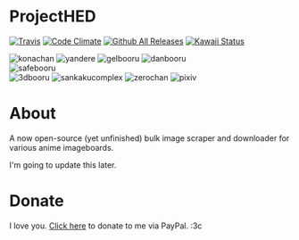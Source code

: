# ProjectHED

[![Travis](https://img.shields.io/travis/MoeChezzy/ProjectHED.svg)](https://travis-ci.org/MoeChezzy/ProjectHED) [![Code Climate](https://img.shields.io/codeclimate/issues/github/MoeChezzy/ProjectHED.svg)](https://codeclimate.com/github/MoeChezzy/ProjectHED) [![Github All Releases](https://img.shields.io/github/downloads/MoeChezzy/ProjectHED/total.svg)](https://github.com/MoeChezzy/ProjectHED) [![Kawaii Status](https://img.shields.io/badge/status-kawaii-ffbaff.svg)](https://github.com/MoeChezzy/ProjectHED)  

![konachan](https://img.shields.io/badge/konachan-available-brightgreen.svg) ![yandere](https://img.shields.io/badge/yandere-available-brightgreen.svg) ![gelbooru](https://img.shields.io/badge/gelbooru-available-brightgreen.svg) ![danbooru](https://img.shields.io/badge/danbooru-available-brightgreen.svg)  
![safebooru](https://img.shields.io/badge/safebooru-implementing-yellow.svg)  
![3dbooru](https://img.shields.io/badge/3dbooru-unavailable-red.svg) ![sankakucomplex](https://img.shields.io/badge/sankakucomplex-unavailable-red.svg) ![zerochan](https://img.shields.io/badge/zerochan-unavailable-red.svg) ![pixiv](https://img.shields.io/badge/pixiv-unavailable-red.svg)  

# About

A now open-source (yet unfinished) bulk image scraper and downloader for various anime imageboards.

I'm going to update this later.

# Donate

I love you. [Click here](https://www.paypal.me/moechezzy) to donate to me via PayPal. :3c
